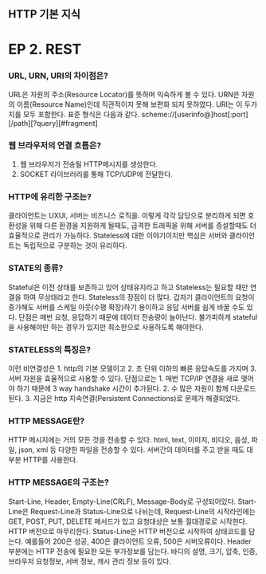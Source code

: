 ## HTTP 기본 지식
# EP 2. REST

### URL, URN, URI의 차이점은?
URL은 자원의 주소(Resource Locator)를 뜻하며 익숙하게 볼 수 있다. URN은 자원의 이름(Resource Name)인데 직관적이지 못해 보편화 되지 못하였다. URI는 이 두가지를 모두 포함한다. 표준 형식은 다음과 같다.
scheme://[userinfo@]host[:port][/path][?query][#fragment]

### 웹 브라우저의 연결 흐름은?
1. 웹 브라우저가 전송될 HTTP메시지를 생성한다.
2. SOCKET 라이브러리를 통해 TCP/UDP에 전달한다.

### HTTP에 유리한 구조는?
클라이언트는 UXUI, 서버는 비즈니스 로직을. 이렇게 각각 담당으로 분리하게 되면 호환성을 위해 다른 환경을 지원하게 될때도, 급격한 트래픽을 위해 서버를 증설할때도 더 효율적으로 관리가 가능하다. Stateless에 대한 이야기이지만 핵심은 서버와 클라이언트는 독립적으로 구분하는 것이 유리하다.

### STATE의 종류?
Stateful은 이전 상태를 보존하고 있어 상태유지라고 하고 Stateless는 필요할 때만 연결을 하여 무상태라고 한다. Stateless의 장점이 더 많다. 갑자기 클라이언트의 요청이 증가해도 서버를 스케일 아웃(수평 확장)하기 용이하고 응답 서버를 쉽게 바꿀 수도 있다. 단점은 매번 요청, 응답하기 때문에 데이터 전송량이 늘어난다. 불가피하게 stateful을 사용해야만 하는 경우가 있지만 최소한으로 사용하도록 해야한다.

### STATELESS의 특징은?
이런 비연결성은 1. http의 기본 모델이고 2. 초 단위 이하의 빠른 응답속도를 가지며 3. 서버 자원을 효율적으로 사용할 수 있다. 단점으로는 1. 매번 TCP/IP 연결을 새로 맺어야 하기 때문에 3 way handshake 시간이 추가된다. 2. 수 많은 자원이 함께 다운로드 된다. 3. 지금은 http 지속연결(Persistent Connections)로 문제가 해결되었다.

### HTTP MESSAGE란?
HTTP 메시지에는 거의 모든 것을 전송할 수 있다. html, text, 이미지, 비디오, 음성, 파일, json, xml 등 다양한 파일을 전송할 수 있다. 서버간의 데이터를 주고 받을 때도 대부분 HTTP를 사용한다.

### HTTP MESSAGE의 구조는?
Start-Line, Header, Empty-Line(CRLF), Message-Body로 구성되어있다. Start-Line은 Request-Line과 Status-Line으로 나뉘는데, Request-Line의 시작라인에는 GET, POST, PUT, DELETE 메서드가 있고 요청대상은 보통 절대경로로 시작한다. HTTP 버전으로 마무리한다. Status-Line은 HTTP 버전으로 시작하여 상태코드를 담는다. 예를들어 200은 성공, 400은 클라이언트 오류, 500은 서버오류이다. Header 부분에는 HTTP 전송에 필요한 모든 부가정보를 담는다. 바디의 설명, 크기, 압축, 인증, 브라우저 요청정보, 서버 정보, 캐시 관리 정보 등이 있다.